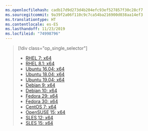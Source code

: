 ```yaml
---
ms.openlocfilehash: cadb17d9d273d4b204efc93ef527857f30c28cf7
ms.sourcegitcommit: 9a39f2a06f110c9c7ca54ba216900d038aa14ef3
ms.translationtype: HT
ms.contentlocale: es-ES
ms.lasthandoff: 11/23/2019
ms.locfileid: "74998796"
---
```


> [!div class="op_single_selector"]
>
> - [RHEL 7: x64](../linux-package-manager-rhel7.md)
> - [RHEL 8.1: x64](../linux-package-manager-rhel81.md)
> - [Ubuntu 16.04: x64](../linux-package-manager-ubuntu-1604.md)
> - [Ubuntu 18.04: x64](../linux-package-manager-ubuntu-1804.md)
> - [Ubuntu 19.04: x64](../linux-package-manager-ubuntu-1904.md)
> - [Debian 9: x64](../linux-package-manager-debian9.md)
> - [Debian 10: x64](../linux-package-manager-debian10.md)
> - [Fedora 29: x64](../linux-package-manager-fedora29.md)
> - [Fedora 30: x64](../linux-package-manager-fedora30.md)
> - [CentOS 7: x64](../linux-package-manager-centos7.md)
> - [OpenSUSE 15: x64](../linux-package-manager-opensuse15.md)
> - [SLES 12: x64](../linux-package-manager-sles12.md)
> - [SLES 15: x64](../linux-package-manager-sles15.md)

